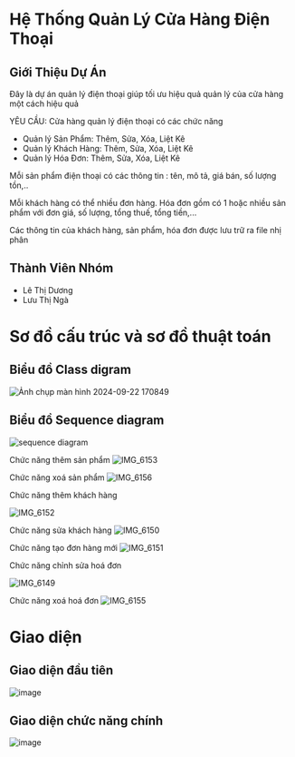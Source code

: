 <h1>Hệ Thống Quản Lý Cửa Hàng Điện Thoại</h1>
<h2>Giới Thiệu Dự Án</h2>
Đây là dự án quản lý điện thoại giúp tối ưu hiệu quả quản lý của cửa hàng một cách hiệu quả 

YÊU CẦU: Cửa hàng quản lý điện thoại có các chức năng
+ Quản lý Sản Phẩm: Thêm, Sửa, Xóa, Liệt Kê
+ Quản lý Khách Hàng: Thêm, Sửa, Xóa, Liệt Kê
+ Quản lý Hóa Đơn: Thêm, Sửa, Xóa, Liệt Kê
  
Mỗi sản phẩm điện thoại có các thông tin : tên, mô tả, giá bán, số lượng tồn,..

Mỗi khách hàng có thể nhiều đơn hàng. Hóa đơn gồm có 1 hoặc nhiều sản phẩm với đơn giá, số lượng, tổng thuế, tổng tiền,...

Các thông tin của khách hàng, sản phẩm, hóa đơn được lưu trữ ra file nhị phân

<h2> Thành Viên Nhóm </h2>

+ Lê Thị Dương
+ Lưu Thị Ngà

<h1>Sơ đồ cấu trúc và sơ đồ thuật toán </h1>

<h2>Biểu đồ Class digram </h2>

![Ảnh chụp màn hình 2024-09-22 170849](https://github.com/user-attachments/assets/73442e24-d9fa-42f9-8a60-2a5873a8e72d)


<h2>Biểu đồ Sequence diagram</h2>

![sequence diagram](https://github.com/user-attachments/assets/719e9722-34ee-4d31-9343-74a49ec612ca)

Chức năng thêm sản phẩm
![IMG_6153](https://github.com/user-attachments/assets/629de7f0-8bba-44ae-882c-4434ab840147)


Chức năng xoá sản phẩm
![IMG_6156](https://github.com/user-attachments/assets/5e34ebab-fa94-444a-a764-46ac53bc3060)

Chức năng thêm khách hàng

![IMG_6152](https://github.com/user-attachments/assets/6a09f46d-e26f-48f6-a684-5d4322e458c4)

Chức năng sửa khách hàng
![IMG_6150](https://github.com/user-attachments/assets/a9c88254-6707-4cfb-ae3a-40f591b756a8)

Chức năng tạo đơn hàng mới
![IMG_6151](https://github.com/user-attachments/assets/76e9746f-3ae4-4d73-a0a6-93b31cebed55)

Chức năng chỉnh sửa hoá đơn

![IMG_6149](https://github.com/user-attachments/assets/ab203a23-30eb-4c94-a9ef-3c2597e9f758)

Chức năng xoá hoá đơn
![IMG_6155](https://github.com/user-attachments/assets/e6b44bcb-2601-433b-8926-7d813ba400c2)




<h1> Giao diện </h1>
<h2>Giao diện đầu tiên</h2>

![image](https://github.com/user-attachments/assets/479d8f3b-233e-4458-926d-498983a10828)



<h2>Giao diện chức năng chính</h2>

![image](https://github.com/user-attachments/assets/a0b3a034-c4c2-4475-b028-c1734f917350)





